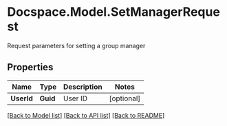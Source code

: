 # Docspace.Model.SetManagerRequest
Request parameters for setting a group manager

## Properties

Name | Type | Description | Notes
------------ | ------------- | ------------- | -------------
**UserId** | **Guid** | User ID | [optional] 

[[Back to Model list]](../README.md#documentation-for-models) [[Back to API list]](../README.md#documentation-for-api-endpoints) [[Back to README]](../README.md)

